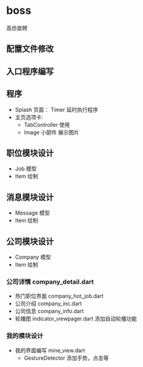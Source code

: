 # boss

高仿直聘

## 配置文件修改
## 入口程序编写
## 程序
  * Splash 页面： Timer 延时执行程序
  * 主页选项卡: 
    * TabController 使用
    * Image 小部件 展示图片
    
## 职位模块设计
  * Job 模型
  * Item 绘制
  
## 消息模块设计
  * Message 模型
  * Item 绘制
  
## 公司模块设计
  * Company 模型
  * Item 绘制
### 公司详情 company_detail.dart
  * 热门职位界面 company_hot_job.dart
  * 公司介绍 company_inc.dart
  * 公司信息 company_info.dart
  * 轮播图  indicator_viewpager.dart  添加自动轮播功能
### 我的模块设计
  * 我的界面编写 mine_view.dart
    * GestureDetector 添加手势，点击等
  